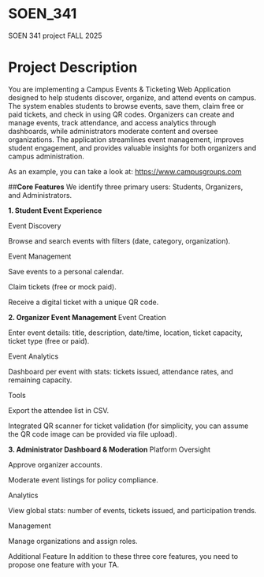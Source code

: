 # SOEN_341
SOEN 341 project FALL 2025


# Project Description
You are implementing a Campus Events & Ticketing Web Application designed to help students discover, organize, and attend events on campus. The system enables students to browse events, save them, claim free or paid tickets, and check in using QR codes. Organizers can create and manage events, track attendance, and access analytics through dashboards, while administrators moderate content and oversee organizations. The application streamlines event management, improves student engagement, and provides valuable insights for both organizers and campus administration.

As an example, you can take a look at: https://www.campusgroups.com

##**Core Features** 
We identify three primary users: Students, Organizers, and Administrators.

**1. Student Event Experience**

Event Discovery

Browse and search events with filters (date, category, organization).

 Event Management 

Save events to a personal calendar.

Claim tickets (free or mock paid).

Receive a digital ticket with a unique QR code.

**2. Organizer Event Management**
Event Creation

Enter event details: title, description, date/time, location, ticket capacity, ticket type (free or paid).

Event Analytics

Dashboard per event with stats: tickets issued, attendance rates, and remaining capacity.

Tools

Export the attendee list in CSV.

Integrated QR scanner for ticket validation (for simplicity, you can assume the QR code image can be provided via file upload).

**3. Administrator Dashboard & Moderation**
Platform Oversight

Approve organizer accounts.

Moderate event listings for policy compliance.

Analytics

View global stats: number of events, tickets issued, and participation trends.

Management

Manage organizations and assign roles.

Additional Feature
In addition to these three core features, you need to propose one feature with your TA. 

